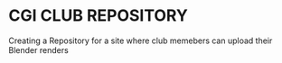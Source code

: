 # CGI CLUB REPOSITORY

Creating a Repository for a site where club memebers can upload their Blender renders


